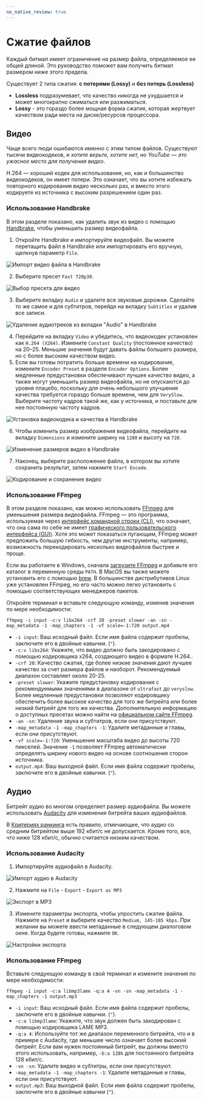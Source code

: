 ```yaml
---
no_native_review: true
---
```


# Сжатие файлов

Каждый битмап имеет ограничение на размер файла, определяемое ее общей длиной. Это руководство поможет вам получить битмап размером ниже этого предела.

Существует 2 типа сжатия: **с потерями (Lossy)** и **без потерь (Lossless)**

- **Lossless** подразумевает, что качество никогда не ухудшается и может многократно сжиматься или разжиматься.
- **Lossy** - это гораздо более мощная форма сжатия, которая жертвует качеством ради места на диске/ресурсов процессора.

## Видео

Чаще всего люди ошибаются именно с этим типом файлов. Существуют тысячи видеокодеков, и *хотите верьте, хотите нет, но YouTube — это ужасное место для получения видео*.

H.264 — хороший кодек для использования, но, как и большинство видеокодеков, он имеет потери. Это означает, что вы хотите избежать повторного кодирования видео несколько раз, и вместо этого кодируете из источника с высоким разрешением один раз.

### Использование Handbrake

В этом разделе показано, как удалить звук из видео с помощью [Handbrake](https://handbrake.fr/), чтобы уменьшить размер видеофайла.

1. Откройте Handbrake и импортируйте видеофайл. Вы можете перетащить файл в Handbrake или импортировать его вручную, щелкнув параметр `File`.

![Импорт видео файла в Handbrake](img/import-handbrake.png "Импорт видео файла в Handbrake")

2. Выберите пресет `Fast 720p30`.

![Выбор пресета для видео](img/preset-handbrake.png "Выбор пресета")

3. Выберите вкладку `Audio` и удалите все звуковые дорожки. Сделайте то же самое и для субтитров, перейдя на вкладку `Subtitles` и удалив все записи.

![Удаление аудиотреков из вкладки "Audio" в Handbrake](img/removeaudio-handbrake.png "Removing the audio tracks")

4. Перейдите на вкладку `Video` и убедитесь, что видеокодек установлен как `H.264 (X264)`. Измените `Constant Quality` (постоянное качество) на 20–25. Меньшие значения будут давать файлы большего размера, но с более высоким качеством видео.
5. Если вы готовы потратить больше времени на кодирование, измените `Encoder Preset` в разделе `Encoder Options`. Более медленные предустановки обеспечивают лучшее качество видео, а также могут уменьшить размер видеофайла, но не опускаются до уровня плацебо, поскольку для очень небольшого улучшения качества требуется гораздо больше времени, чем для `VerySlow`. Выберите частоту кадров такой же, как у источника, и поставьте для нее постоянную частоту кадров.

![Установка видеокодека и качества в Handbrake](img/codecquality-handbrake.png "Установка видеокодека и значения постоянного качества")

6. Чтобы изменить размер изображения видеофайла, перейдите на вкладку `Dimensions` и измените ширину на `1280` и высоту на `720`.

![Изменение размеров видео в Handbrake](img/dimensions-handbrake.png "Изменение размеров видео")

7. Наконец, выберите расположение файла, в котором вы хотите сохранить результат, затем нажмите `Start Encode`.

![Кодирование и сохранение видео](img/save-handbrake.png "Кодирование и сохранение видео")

### Использование FFmpeg

В этом разделе показано, как можно использовать [FFmpeg](https://ffmpeg.org/) для уменьшения размера видеофайла. FFmpeg — это программа, используемая через [интерфейс командной строки (CLI)](https://en.wikipedia.org/wiki/Command-line_interface), что означает, что она сама по себе не имеет [графического пользовательского интерфейса (GUI)](https://en.wikipedia.org/wiki/Graphical_user_interface). Хотя это может показаться пугающим, FFmpeg может предложить большую гибкость, чем другие инструменты, например, возможность перекодировать несколько видеофайлов быстрее и проще.

Если вы работаете в Windows, сначала [загрузите FFmpeg](https://ffmpeg.org/download.html) и добавьте его каталог в переменную среды `PATH`. В MacOS вы также можете установить его с помощью [brew](https://brew.sh/). В большинстве дистрибутивов Linux уже установлен FFmpeg, но его часто можно легко установить с помощью соответствующих менеджеров пакетов.

Откройте терминал и вставьте следующую команду, изменив значения по мере необходимости:

```
ffmpeg -i input -c:v libx264 -crf 20 -preset slower -an -sn -map_metadata -1 -map_chapters -1 -vf scale=-1:720 output.mp4
```

- `-i input`: Ваш исходный файл. Если имя файла содержит пробелы, заключите его в двойные кавычки. (`"`).
- `-c:v libx264`: Укажите, что видео должно быть закодировано с помощью кодировщика x264, создающего видео в формате H.264..
- `-crf 20`: Качество сжатия, где более низкие значения дают лучшее качество за счет размера файлов и наоборот. Рекомендуемый диапазон составляет около 20-25.
- `-preset slower`: Укажите предустановку кодирования с рекомендуемыми значениями в диапазоне от `ultrafast` до `veryslow`. Более медленные предустановки позволяют кодировщику обеспечить более высокое качество для того же битрейта или более низкий битрейт для того же качества. Дополнительную информацию о доступных пресетах можно найти на [официальном сайте FFmpeg](https://trac.ffmpeg.org/wiki/Encode/H.264#Preset).
- `-an -sn`: Удаление звука и субтитров, если они присутствуют.
- `-map_metadata -1 -map_chapters -1`: Удалите метаданные и главы, если они присутствуют.
- `-vf scale=-1:720`: Уменьшение масштаба видео до высоты 720 пикселей. Значение `-1` позволяет FFmpeg автоматически определять ширину нового видео на основе соотношения сторон источника.
- `output.mp4`: Ваш выходной файл. Если имя файла содержит пробелы, заключите его в двойные кавычки. (`"`).

## Аудио

Битрейт аудио во многом определяет размер аудиофайла. Вы можете использовать [Audacity](https://www.audacityteam.org/) для изменения битрейта ваших аудиофайлов.

В [Критериях ранкинга](/wiki/Ranking_Criteria#аудио) есть правило, отмечающее, что аудио со средним битрейтом выше 192 кбит/с не допускается. Кроме того, все, что ниже 128 кбит/с, обычно считается низким качеством.

### Использование Audacity

1. Импортируйте аудиофайл в Audacity.

![Импорт аудио в Audacity](img/import-audacity.png "Импорт аудио в Audacity")

2. Нажмите на `File` - `Export` - `Export as MP3`

![Экспорт в MP3](img/exportmenu-audacity.png "Экспорт в MP3")

3. Измените параметры экспорта, чтобы упростить сжатие файла. Нажмите на `Preset` и выберите качество `Medium, 145-185 kbps`. При желании вы можете ввести метаданные в следующем диалоговом окне. Когда будете готовы, нажмите `OK`.

![Настройки экспорта](img/exportsettings-audacity.png "Настройки экспорта")

### Использование FFmpeg

Вставьте следующую команду в свой терминал и измените значения по мере необходимости:

```
ffmpeg -i input -c:a libmp3lame -q:a 4 -vn -sn -map_metadata -1 -map_chapters -1 output.mp3
```

- `-i input`: Ваш исходный файл. Если имя файла содержит пробелы, заключите его в двойные кавычки. (`"`).
- `-c:a libmp3lame`: Укажите, что звук должен быть закодирован с помощью кодировщика LAME MP3.
- `-q:a 4`: Используйте тот же диапазон переменного битрейта, что и в примере с Audacity, где меньшее число означает более высокий битрейт. Если вам нужен постоянный битрейт, вы должны вместо этого использовать, например, `-b:a 128k` для постоянного битрейта 128 кбит/с.
- `-vn -sn`: Удалите видео и субтитры, если они присутствуют.
- `-map_metadata -1 -map_chapters -1`: Удалите метаданные и главы, если они присутствуют.
- `output.mp3`: Ваш выходной файл. Если имя файла содержит пробелы, заключите его в двойные кавычки (`"`).
